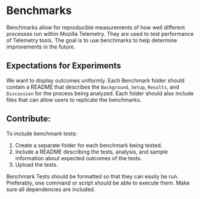 # Benchmarks

Benchmarks allow for reproducible measurements of how well different processes
run within Mozilla Telemetry. They are used to test performance of Telemetry
tools. The goal is to use benchmarks to help determine improvements in the
future.

## Expectations for Experiments

We want to display outcomes uniformly. Each Benchmark folder should contain a
README that describes the `Background`, `Setup`, `Results`, and `Discussion`
for the process being analyzed. Each folder should also include files that can
allow users to replicate the benchmarks.

## Contribute:

To include benchmark tests:
1. Create a separate folder for each benchmark being tested.
2. Include a README describing the tests, analysis, and sample information about expected outcomes of the tests. 
3. Upload the tests.

Benchmark Tests should be formatted so that they can easily be run. Preferably, one command or script should be able to execute them. Make sure all dependencies are included.
